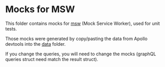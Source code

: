 # Mocks for MSW

This folder contains mocks for [msw](https://mswjs.io) (Mock Service Worker), used for unit tests.

Those mocks were generated by copy/pasting the data from Apollo devtools into the [data](./data) folder.

If you change the queries, you will need to change the mocks (graphQL queries struct need match the result struct).
